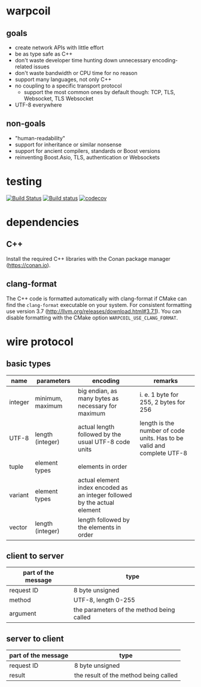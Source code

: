 # warpcoil

## goals
* create network APIs with little effort
* be as type safe as C++
* don't waste developer time hunting down unnecessary encoding-related issues
* don't waste bandwidth or CPU time for no reason
* support many languages, not only C++
* no coupling to a specific transport protocol
  * support the most common ones by default though: TCP, TLS, Websocket, TLS Websocket
* UTF-8 everywhere

## non-goals
* "human-readability"
* support for inheritance or similar nonsense
* support for ancient compilers, standards or Boost versions
* reinventing Boost.Asio, TLS, authentication or Websockets

# testing
[![Build Status](https://travis-ci.org/TyRoXx/warpcoil.svg?branch=master)](https://travis-ci.org/TyRoXx/warpcoil)
[![Build status](https://ci.appveyor.com/api/projects/status/tmygcx40pj2cupkg/branch/master?svg=true)](https://ci.appveyor.com/project/TyRoXx/warpcoil/branch/master)
[![codecov](https://codecov.io/gh/TyRoXx/warpcoil/branch/master/graph/badge.svg)](https://codecov.io/gh/TyRoXx/warpcoil)

# dependencies

## C++
Install the required C++ libraries with the Conan package manager (https://conan.io).

## clang-format
The C++ code is formatted automatically with clang-format if CMake can find the `clang-format` executable on your system.
For consistent formatting use version 3.7 (http://llvm.org/releases/download.html#3.7.1).
You can disable formatting with the CMake option `WARPCOIL_USE_CLANG_FORMAT`.

# wire protocol

## basic types
| name | parameters | encoding | remarks |
| --- | --- | --- | --- |
| integer | minimum, maximum  | big endian, as many bytes as necessary for maximum | i. e. 1 byte for 255, 2 bytes for 256 |
| UTF-8 | length (integer) | actual length followed by the usual UTF-8 code units | length is the number of code units. Has to be valid and complete UTF-8 |
| tuple | element types | elements in order | |
| variant | element types | actual element index encoded as an integer followed by the actual element | |
| vector | length (integer) | length followed by the elements in order | |

## client to server
| part of the message | type |
| --- | --- |
| request ID | 8 byte unsigned |
| method | UTF-8, length 0-255 |
| argument |  the parameters of the method being called |

## server to client
| part of the message | type |
| --- | --- |
| request ID | 8 byte unsigned |
| result |  the result of the method being called |
